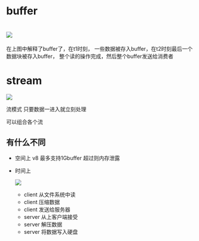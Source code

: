 # buffer

# ![](http://7xojpa.com1.z0.glb.clouddn.com/%E8%AE%BE%E8%AE%A1%E6%A8%A1%E5%BC%8F/085fb38e5c689ace191a2f6723db9246.png)



在上图中解释了buffer了，在t1时刻， 一些数据被存入buffer，在t2时刻最后一个数据块被存入buffer， 整个读的操作完成，然后整个buffer发送给消费者



# stream

![](http://7xojpa.com1.z0.glb.clouddn.com/%E8%AE%BE%E8%AE%A1%E6%A8%A1%E5%BC%8F/21bc7e4f0544d68b57b9ec3905802f56.png)

流模式 只要数据一进入就立刻处理

可以组合各个流

## 有什么不同

- 空间上 v8 最多支持1Gbuffer 超过则内存泄露

- 时间上

  ![](http://7xojpa.com1.z0.glb.clouddn.com/%E8%AE%BE%E8%AE%A1%E6%A8%A1%E5%BC%8F/1b5543dcb0292afd49cd753c981dc64c.png)

  - client 从文件系统中读
  - client 压缩数据
  - client 发送给服务器
  - server 从上客户端接受
  - server 解压数据
  - server 将数据写入硬盘

  ​
